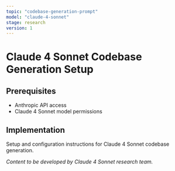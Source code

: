 ```yaml
---
topic: "codebase-generation-prompt"
model: "claude-4-sonnet"
stage: research
version: 1
---
```


# Claude 4 Sonnet Codebase Generation Setup

## Prerequisites
- Anthropic API access
- Claude 4 Sonnet model permissions

## Implementation
Setup and configuration instructions for Claude 4 Sonnet codebase generation.

*Content to be developed by Claude 4 Sonnet research team.*